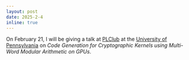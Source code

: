 ```yaml
---
layout: post
date: 2025-2-4
inline: true
---
```


On February 21, I will be giving a talk at [PLClub](https://www.cis.upenn.edu/~plclub/) at the [University of Pennsylvania](https://www.upenn.edu/) on *Code Generation for Cryptographic Kernels using Multi-Word Modular Arithmetic on GPUs*.